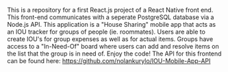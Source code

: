 This is a repository for a first React.js project of a React Native front end. This front-end communicates with a seperate PostgreSQL database via a Node.js API. This application is a "House Sharing" mobile app that acts as an IOU tracker for groups of people (ie. roommates). Users are able to create IOU's for group expenses as well as for actual items. Groups have access to a "In-Need-Of" board where users can add and resolve items on the list that the group is in need of. Enjoy the code! The API for this frontend can be found here: https://github.com/nolankurylo/IOU-Mobile-App-API
